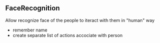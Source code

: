 ## FaceRecognition 

Allow recognize face of the people to iteract  with them in "human" way
 - remember name 
 - create separate list of actions accociate with person
